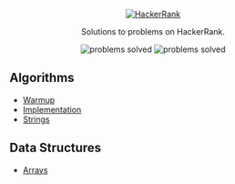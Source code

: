 <p align="center">
  <a href="https://www.hackerrank.com/tomeloe">  
    <img src="https://hrcdn.net/hackerrank/assets/hackerranklogo_green-303a3e111709a4c302e5fcb7847aa8c4.png" alt="HackerRank">
  </a>

</p>

<p align="center">
  Solutions to problems on HackerRank.
</p>

<p align="center">
  <img src="https://img.shields.io/badge/Problems%20Solved-62-brightgreen.svg" alt="problems solved">
  <img src="https://img.shields.io/badge/Language-JavaScript-blue.svg" alt="problems solved">
</p>

## Algorithms
- [Warmup](https://github.com/teloe/HackerRank/tree/master/Algorithms/Warmup)
- [Implementation](https://github.com/teloe/HackerRank/tree/master/Algorithms/Implementation)
- [Strings](https://github.com/teloe/HackerRank/tree/master/Algorithms/Strings)

## Data Structures
- [Arrays](https://github.com/teloe/HackerRank/tree/master/Data%20Structures/Arrays)
